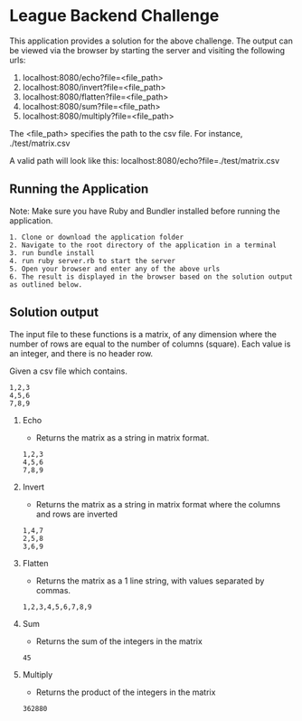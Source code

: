 # League Backend Challenge

This application provides a solution for the above challenge. The output can be viewed via the browser by starting the server and visiting the following urls:

1. localhost:8080/echo?file=<file_path>
2. localhost:8080/invert?file=<file_path>
3. localhost:8080/flatten?file=<file_path>
4. localhost:8080/sum?file=<file_path>
5. localhost:8080/multiply?file=<file_path>

The <file_path> specifies the path to the csv file. For instance, ./test/matrix.csv

A valid path will look like this: localhost:8080/echo?file=./test/matrix.csv

## Running the Application

Note: Make sure you have Ruby and Bundler installed before running the application.

```
1. Clone or download the application folder
2. Navigate to the root directory of the application in a terminal
3. run bundle install
4. run ruby server.rb to start the server
5. Open your browser and enter any of the above urls
6. The result is displayed in the browser based on the solution output as outlined below.
```

## Solution output

The input file to these functions is a matrix, of any dimension where the number of rows are equal to the number of columns (square). Each value is an integer, and there is no header row.

Given a csv file which contains.

```
1,2,3
4,5,6
7,8,9
```

1. Echo

   - Returns the matrix as a string in matrix format.

   ```
   1,2,3
   4,5,6
   7,8,9
   ```

2. Invert
   - Returns the matrix as a string in matrix format where the columns and rows are inverted
   ```
   1,4,7
   2,5,8
   3,6,9
   ```
3. Flatten
   - Returns the matrix as a 1 line string, with values separated by commas.
   ```
   1,2,3,4,5,6,7,8,9
   ```
4. Sum
   - Returns the sum of the integers in the matrix
   ```
   45
   ```
5. Multiply
   - Returns the product of the integers in the matrix
   ```
   362880
   ```

